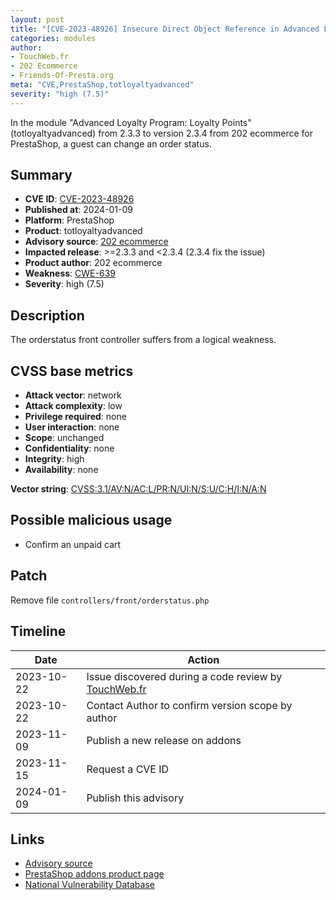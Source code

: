 ```yaml
---
layout: post
title: "[CVE-2023-48926] Insecure Direct Object Reference in Advanced Loyalty Program: Loyalty Points module for PrestaShop"
categories: modules
author:
- TouchWeb.fr
- 202 Ecommerce
- Friends-Of-Presta.org
meta: "CVE,PrestaShop,totloyaltyadvanced"
severity: "high (7.5)"
---
```


In the module "Advanced Loyalty Program: Loyalty Points" (totloyaltyadvanced) from 2.3.3 to version 2.3.4 from 202 ecommerce for PrestaShop, a guest can change an order status.

## Summary

* **CVE ID**: [CVE-2023-48926](https://github.com/202ecommerce/security-advisories/security/advisories/GHSA-jp2c-mj65-qpmw)
* **Published at**: 2024-01-09
* **Platform**: PrestaShop
* **Product**:  totloyaltyadvanced
* **Advisory source**: [202 ecommerce](https://github.com/202ecommerce/security-advisories/security/advisories/GHSA-jp2c-mj65-qpmw)
* **Impacted release**: >=2.3.3 and <2.3.4 (2.3.4 fix the issue)
* **Product author**: 202 ecommerce
* **Weakness**: [CWE-639](https://cwe.mitre.org/data/definitions/639.html)
* **Severity**: high (7.5)

## Description

The orderstatus front controller suffers from a logical weakness.


## CVSS base metrics

* **Attack vector**: network
* **Attack complexity**: low
* **Privilege required**: none
* **User interaction**: none
* **Scope**: unchanged
* **Confidentiality**: none
* **Integrity**: high
* **Availability**: none

**Vector string**: [CVSS:3.1/AV:N/AC:L/PR:N/UI:N/S:U/C:H/I:N/A:N](https://nvd.nist.gov/vuln-metrics/cvss/v3-calculator?vector=AV:N/AC:L/PR:N/UI:N/S:U/C:N/I:H/A:N)

## Possible malicious usage

* Confirm an unpaid cart


## Patch

Remove file `controllers/front/orderstatus.php`


## Timeline

| Date | Action |
|--|--|
| 2023-10-22 | Issue discovered during a code review by [TouchWeb.fr](https://www.touchweb.fr) |
| 2023-10-22 | Contact Author to confirm version scope by author |
| 2023-11-09 | Publish a new release on addons |
| 2023-11-15 | Request a CVE ID |
| 2024-01-09 | Publish this advisory |

## Links

* [Advisory source](https://github.com/202ecommerce/security-advisories/security/advisories/GHSA-jp2c-mj65-qpmw)
* [PrestaShop addons product page](https://addons.prestashop.com/en/referral-loyalty-programs/7301-advanced-loyalty-program-loyalty-points.html)
* [National Vulnerability Database](https://nvd.nist.gov/vuln/detail/CVE-2023-48926)
